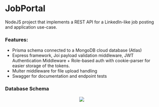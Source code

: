 # JobPortal

NodeJS project that implements a REST API for a LinkedIn-like job posting and application use-case.

### Features:
- Prisma schema connected to a MongoDB cloud database (Atlas)
- Express framework, Joi payload validation middleware, JWT Authentication Middleware + Role-based auth with cookie-parser for easier storage of the tokens.
- Multer middleware for file upload handling
- Swagger for documentation and endpoint tests

### Database Schema
<p align="center">
<img src="/docs/database.png.png"/>
</p>